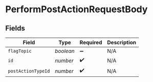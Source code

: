 # PerformPostActionRequestBody


## Fields

| Field              | Type               | Required           | Description        |
| ------------------ | ------------------ | ------------------ | ------------------ |
| `flagTopic`        | *boolean*          | :heavy_minus_sign: | N/A                |
| `id`               | *number*           | :heavy_check_mark: | N/A                |
| `postActionTypeId` | *number*           | :heavy_check_mark: | N/A                |